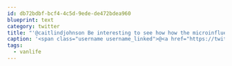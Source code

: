 ```yaml
---
id: db72bdbf-bcf4-4c5d-9ede-de472bdea960
blueprint: text
category: twitter
title: "'@caitlindjohnson Be interesting to see how how the microinfluencer movement does over the long-term. However, I'm totally in love with #vanlife. :)"
caption: '<span class="username username_linked">@<a href="https://twitter.com/caitlindjohnson" title="Caitlin Johnson">caitlindjohnson</a></span> Be interesting to see how how the microinfluencer movement does over the long-term. However, I''m totally in love with <span class="hashtag hashtag_local">#<a href="http://tweettemp.darylchymko.ca/?tag=vanlife">vanlife</a>. :)'
tags:
  - vanlife
---
```

